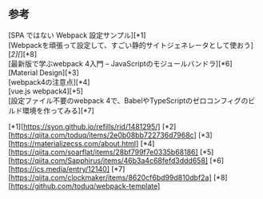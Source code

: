 ## 参考

[SPA ではない Webpack 設定サンプル][*1]  
[Webpackを頑張って設定して、すごい静的サイトジェネレータとして使おう][*2][*][*8]  
[最新版で学ぶwebpack 4入門 – JavaScriptのモジュールバンドラ][*6]  
[Material Design][*3]  
[webpack4の注意点][*4]  
[vue.js webpack4][*5]  
[設定ファイル不要のwebpack 4で、BabelやTypeScriptのゼロコンフィグのビルド環境を作ってみる][*7]  

[*1][https://syon.github.io/refills/rid/1481295/]
[*2][https://qiita.com/toduq/items/2e0b08bb722736d7968c]
[*3][https://materializecss.com/about.html]
[*4][https://qiita.com/soarflat/items/28bf799f7e0335b68186]
[*5][https://qiita.com/Sapphirus/items/46b3a4c68fefd3ddd658]
[*6][https://ics.media/entry/12140]
[*7][https://qiita.com/clockmaker/items/8620cf6bd99d810dbf2a]
[*8][https://github.com/toduq/webpack-template]
